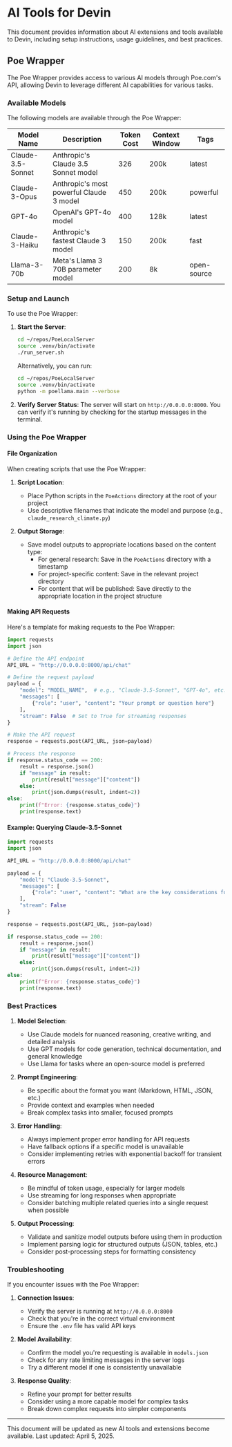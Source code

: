 # AI Tools for Devin

This document provides information about AI extensions and tools available to Devin, including setup instructions, usage guidelines, and best practices.

## Poe Wrapper

The Poe Wrapper provides access to various AI models through Poe.com's API, allowing Devin to leverage different AI capabilities for various tasks.

### Available Models

The following models are available through the Poe Wrapper:

| Model Name | Description | Token Cost | Context Window | Tags |
|------------|-------------|------------|----------------|------|
| Claude-3.5-Sonnet | Anthropic's Claude 3.5 Sonnet model | 326 | 200k | latest |
| Claude-3-Opus | Anthropic's most powerful Claude 3 model | 450 | 200k | powerful |
| GPT-4o | OpenAI's GPT-4o model | 400 | 128k | latest |
| Claude-3-Haiku | Anthropic's fastest Claude 3 model | 150 | 200k | fast |
| Llama-3-70b | Meta's Llama 3 70B parameter model | 200 | 8k | open-source |

### Setup and Launch

To use the Poe Wrapper:

1. **Start the Server**:
   ```bash
   cd ~/repos/PoeLocalServer
   source .venv/bin/activate
   ./run_server.sh
   ```
   
   Alternatively, you can run:
   ```bash
   cd ~/repos/PoeLocalServer
   source .venv/bin/activate
   python -m poellama.main --verbose
   ```

2. **Verify Server Status**:
   The server will start on `http://0.0.0.0:8000`. You can verify it's running by checking for the startup messages in the terminal.

### Using the Poe Wrapper

#### File Organization

When creating scripts that use the Poe Wrapper:

1. **Script Location**: 
   - Place Python scripts in the `PoeActions` directory at the root of your project
   - Use descriptive filenames that indicate the model and purpose (e.g., `claude_research_climate.py`)

2. **Output Storage**:
   - Save model outputs to appropriate locations based on the content type:
     - For general research: Save in the `PoeActions` directory with a timestamp
     - For project-specific content: Save in the relevant project directory
     - For content that will be published: Save directly to the appropriate location in the project structure

#### Making API Requests

Here's a template for making requests to the Poe Wrapper:

```python
import requests
import json

# Define the API endpoint
API_URL = "http://0.0.0.0:8000/api/chat"

# Define the request payload
payload = {
    "model": "MODEL_NAME",  # e.g., "Claude-3.5-Sonnet", "GPT-4o", etc.
    "messages": [
        {"role": "user", "content": "Your prompt or question here"}
    ],
    "stream": False  # Set to True for streaming responses
}

# Make the API request
response = requests.post(API_URL, json=payload)

# Process the response
if response.status_code == 200:
    result = response.json()
    if "message" in result:
        print(result["message"]["content"])
    else:
        print(json.dumps(result, indent=2))
else:
    print(f"Error: {response.status_code}")
    print(response.text)
```

#### Example: Querying Claude-3.5-Sonnet

```python
import requests
import json

API_URL = "http://0.0.0.0:8000/api/chat"

payload = {
    "model": "Claude-3.5-Sonnet",
    "messages": [
        {"role": "user", "content": "What are the key considerations for sustainable urban planning?"}
    ],
    "stream": False
}

response = requests.post(API_URL, json=payload)

if response.status_code == 200:
    result = response.json()
    if "message" in result:
        print(result["message"]["content"])
    else:
        print(json.dumps(result, indent=2))
else:
    print(f"Error: {response.status_code}")
    print(response.text)
```

### Best Practices

1. **Model Selection**:
   - Use Claude models for nuanced reasoning, creative writing, and detailed analysis
   - Use GPT models for code generation, technical documentation, and general knowledge
   - Use Llama for tasks where an open-source model is preferred

2. **Prompt Engineering**:
   - Be specific about the format you want (Markdown, HTML, JSON, etc.)
   - Provide context and examples when needed
   - Break complex tasks into smaller, focused prompts

3. **Error Handling**:
   - Always implement proper error handling for API requests
   - Have fallback options if a specific model is unavailable
   - Consider implementing retries with exponential backoff for transient errors

4. **Resource Management**:
   - Be mindful of token usage, especially for larger models
   - Use streaming for long responses when appropriate
   - Consider batching multiple related queries into a single request when possible

5. **Output Processing**:
   - Validate and sanitize model outputs before using them in production
   - Implement parsing logic for structured outputs (JSON, tables, etc.)
   - Consider post-processing steps for formatting consistency

### Troubleshooting

If you encounter issues with the Poe Wrapper:

1. **Connection Issues**:
   - Verify the server is running at `http://0.0.0.0:8000`
   - Check that you're in the correct virtual environment
   - Ensure the `.env` file has valid API keys

2. **Model Availability**:
   - Confirm the model you're requesting is available in `models.json`
   - Check for any rate limiting messages in the server logs
   - Try a different model if one is consistently unavailable

3. **Response Quality**:
   - Refine your prompt for better results
   - Consider using a more capable model for complex tasks
   - Break down complex requests into simpler components

---

This document will be updated as new AI tools and extensions become available. Last updated: April 5, 2025.
